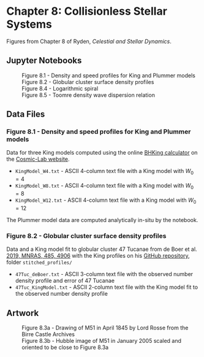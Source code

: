 # Chapter 8: Collisionless Stellar Systems

Figures from Chapter 8 of Ryden, *Celestial and Stellar Dynamics*.

## Jupyter Notebooks

<dl>
    <dd>Figure 8.1 - Density and speed profiles for King and Plummer models
    <dd>Figure 8.2 - Globular cluster surface density profiles
    <dd>Figure 8.4 - Logarithmic spiral
    <dd>Figure 8.5 - Toomre density wave dispersion relation
</dl>

## Data Files

### Figure 8.1 - Density and speed profiles for King and Plummer models

Data for three King models computed using the online [BHKing calculator](http://www.cosmic-lab.eu/bhking/) on the [Cosmic-Lab website](http://www.cosmic-lab.eu/Cosmic-Lab/Home.html).
 * `KingModel_W4.txt` - ASCII 4-column text file with a King model with $W_0=4$
 * `KingModel_W8.txt` - ASCII 4-column text file with a King model with $W_0=8$
 * `KingModel_W12.txt` - ASCII 4-column text file with a King model with $W_0=12$

The Plummer model data are computed analytically in-situ by the notebook.

### Figure 8.2 - Globular cluster surface density profiles

Data and a King model fit to globular cluster 47 Tucanae from de Boer et al. [2019, MNRAS, 485, 4906](https://ui.adsabs.harvard.edu/abs/2019MNRAS.485.4906D) with
the King profiles on his [GitHub repository](https://github.com/tdboer/GC_profiles), folder `stitched_profiles/`
 * `47Tuc_deBoer.txt` - ASCII 3-column text file with the observed number density profile and error of 47 Tucanae
 * `47Tuc_KingModel.txt` - ASCII 2-column text file with the King model fit to the observed number density profile

## Artwork

<dl>
    <dd>Figure 8.3a - Drawing of M51 in April 1845 by Lord Rosse from the Birre Castle Archives
    <dd>Figure 8.3b - Hubble image of M51 in January 2005 scaled and oriented to be close to Figure 8.3a 
</dl>

